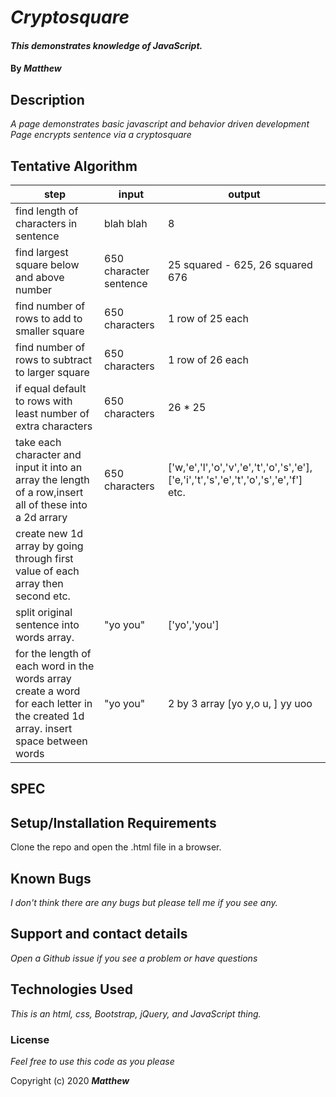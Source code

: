 
# _Cryptosquare_

#### _This demonstrates knowledge of JavaScript._

#### By _**Matthew**_


## Description

_A page demonstrates basic javascript and behavior driven development_
_Page encrypts sentence via a cryptosquare_


## Tentative Algorithm
| step                                                                                                                             | input                  | output                                                                                  |
|----------------------------------------------------------------------------------------------------------------------------------|------------------------|-----------------------------------------------------------------------------------------|
| find length of characters in sentence                                                                                            | blah blah              | 8                                                                                       |
| find largest square below and above number                                                                                       | 650 character sentence | 25 squared - 625, 26 squared 676                                                        |
| find number of rows to add to smaller square                                                                                     | 650 characters         | 1 row of 25 each                                                                        |
| find number of rows to subtract to larger square                                                                                 | 650 characters         | 1 row of 26 each                                                                        |
| if equal default to rows with least number of extra characters                                                                   | 650 characters         | 26 * 25                                                                                 |
| take each character and input it into an array the length of a row,insert all of these into a 2d arrary                          | 650 characters         | ['w,'e','l','o','v','e','t','o','s','e'], ['e,'i','t','s','e','t','o','s','e','f'] etc. |
| create new 1d array by going through first value of each array then second etc.                                                  |                        |                                                                                         |
| split original sentence into words array.                                                                                        | "yo you"               | ['yo','you']                                                                            |
| for the length of each word in the words array create a word for each letter in the created 1d array. insert space between words | "yo you"               | 2 by 3 array [yo y,o u, ] yy uoo                                                        |

## SPEC


## Setup/Installation Requirements

Clone the repo and open the .html file in a browser.

## Known Bugs

_I don't think there are any bugs but please tell me if you see any._

## Support and contact details

_Open a Github issue if you see a problem or have questions_

## Technologies Used

_This is an html, css, Bootstrap, jQuery, and JavaScript thing._

### License

*Feel free to use this code as you please*

Copyright (c) 2020 **_Matthew_**
